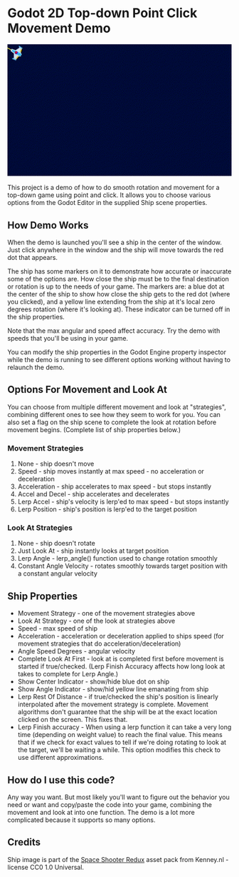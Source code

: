 # Godot 2D Top-down Point Click Movement Demo
<p align="center"><img src="readme_images/topdown_point_click_movement.gif"></p>

This project is a demo of how to do smooth rotation and movement for a top-down game using point and click. It allows you to choose various options from the Godot Editor in the supplied Ship scene properties.

## How Demo Works

When the demo is launched you'll see a ship in the center of the window. Just click anywhere in the window and the ship will move towards the red dot that appears.

The ship has some markers on it to demonstrate how accurate or inaccurate some of the options are. How close the ship must be to the final destination or rotation is up to the needs of your game. The markers are: a blue dot at the center of the ship to show how close the ship gets to the red dot (where you clicked), and a yellow line extending from the ship at it's local zero degrees rotation (where it's looking at). These indicator can be turned off in the ship properties.

Note that the max angular and speed affect accuracy. Try the demo with speeds that you'll be using in your game.

You can modify the ship properties in the Godot Engine property inspector while the demo is running to see different options working without having to relaunch the demo.

## Options For Movement and Look At
You can choose from multiple different movement and look at "strategies", combining different ones to see how they seem to work for you. You can also set a flag on the ship scene to complete the look at rotation before movement begins. (Complete list of ship properties below.)

### Movement Strategies

1. None - ship doesn't move
2. Speed - ship moves instantly at max speed - no acceleration or deceleration
3. Acceleration - ship accelerates to max speed - but stops instantly
4. Accel and Decel - ship accelerates and decelerates
5. Lerp Accel - ship's velocity is lerp'ed to max speed - but stops instantly
6. Lerp Position - ship's position is lerp'ed to the target position


### Look At Strategies

1. None - ship doesn't rotate
2. Just Look At - ship instantly looks at target position
3. Lerp Angle - lerp_angle() function used to change rotation smoothly
4. Constant Angle Velocity - rotates smoothly towards target position with a constant angular velocity

## Ship Properties

- Movement Strategy - one of the movement strategies above
- Look At Strategy - one of the look at strategies above
- Speed - max speed of ship
- Acceleration - acceleration or deceleration applied to ships speed (for movement strategies that do acceleration/deceleration)
- Angle Speed Degrees - angular velocity
- Complete Look At First - look at is completed first before movement is started if true/checked. (Lerp Finish Accuracy affects how long look at takes to complete for Lerp Angle.)
- Show Center Indicator - show/hide blue dot on ship
- Show Angle Indicator - show/hid yellow line emanating from ship
- Lerp Rest Of Distance - if true/checked the ship's position is linearly interpolated after the movement strategy is complete. Movement algorithms don't guarantee that the ship will be at the exact location clicked on the screen. This fixes that.
- Lerp Finish accuracy - When using a lerp function it can take a very long time (depending on weight value) to reach the final value. This means that if we check for exact values to tell if we're doing rotating to look at the target, we'll be waiting a while. This option modifies this check to use different approximations.


## How do I use this code?
Any way you want. But most likely you'll want to figure out the behavior you need or want and copy/paste the code into your game, combining the movement and look at into one function. The demo is a lot more complicated because it supports so many options.

## Credits
Ship image is part of the [Space Shooter Redux](https://www.kenney.nl/assets/space-shooter-redux) asset pack from Kenney.nl - license CC0 1.0 Universal.



